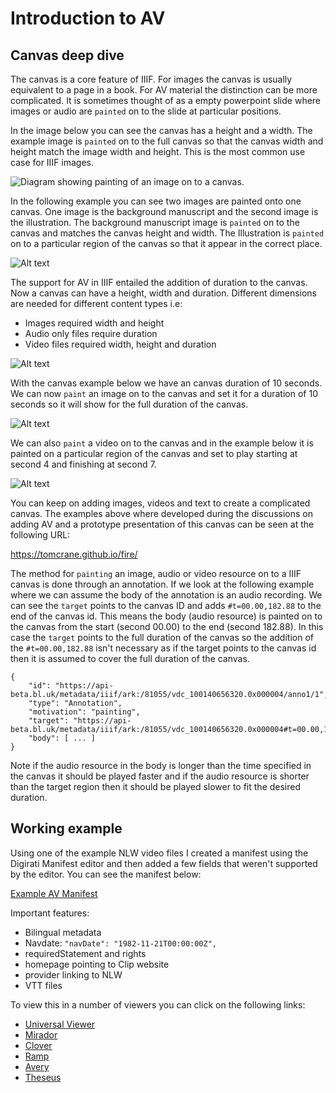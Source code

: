 # Introduction to AV

## Canvas deep dive

The canvas is a core feature of IIIF. For images the canvas is usually equivalent to a page in a book. For AV material the distinction can be more complicated. It is sometimes thought of as a empty powerpoint slide where images or audio are `painted` on to the slide at particular positions. 

In the image below you can see the canvas has a height and a width. The example image is `painted` on to the full canvas so that the canvas width and height match the image width and height. This is the most common use case for IIIF images.

![Diagram showing painting of an image on to a canvas.](day-three/BL-Audio/imgs/IIIF_AV_EuropeanWorkingGroup1.png)

In the following example you can see two images are painted onto one canvas. One image is the background manuscript and the second image is the illustration. The background manuscript image is `painted` on to the canvas and matches the canvas height and width. The Illustration is `painted` on to a particular region of the canvas so that it appear in the correct place. 

![Alt text](day-three/BL-Audio/imgs/IIIF_AV_EuropeanWorkingGroup2.png)

The support for AV in IIIF entailed the addition of duration to the canvas. Now a canvas can have a height, width and duration. Different dimensions are needed for different content types i.e:

 * Images required width and height
 * Audio only files require duration
 * Video files required width, height and duration

![Alt text](day-three/BL-Audio/imgs/IIIF_AV_EuropeanWorkingGroup3.png)

With the canvas example below we have an canvas duration of 10 seconds. We can now `paint` an image on to the canvas and set it for a duration of 10 seconds so it will show for the full duration of the canvas. 

![Alt text](day-three/BL-Audio/imgs/IIIF_AV_EuropeanWorkingGroup4.png)

We can also `paint` a video on to the canvas and in the example below it is painted on a particular region of the canvas and set to play starting at second 4 and finishing at second 7. 

![Alt text](day-three/BL-Audio/imgs/IIIF_AV_EuropeanWorkingGroup5.png)

You can keep on adding images, videos and text to create a complicated canvas. The examples above where developed during the discussions on adding AV and a prototype presentation of this canvas can be seen at the following URL:

https://tomcrane.github.io/fire/

The method for `painting` an image, audio or video resource on to a IIIF canvas is done through an annotation. If we look at the following example where we can assume the body of the annotation is an audio recording. We can see the `target` points to the canvas ID and adds `#t=00.00,182.88` to the end of the canvas id. This means the body (audio resource) is painted on to the canvas from the start (second 00.00) to the end (second 182.88). In this case the `target` points to the full duration of the canvas so the addition of the `#t=00.00,182.88` isn't necessary as if the target points to the canvas id then it is assumed to cover the full duration of the canvas. 

```
{
    "id": "https://api-beta.bl.uk/metadata/iiif/ark:/81055/vdc_100140656320.0x000004/anno1/1",
    "type": "Annotation",
    "motivation": "painting",
    "target": "https://api-beta.bl.uk/metadata/iiif/ark:/81055/vdc_100140656320.0x000004#t=00.00,182.88",
    "body": [ ... ]
}
```

Note if the audio resource in the body is longer than the time specified in the canvas it should be played faster and if the audio resource is shorter than the target region then it should be played slower to fit the desired duration. 

## Working example

Using one of the example NLW video files I created a manifest using the Digirati Manifest editor and then added a few fields that weren't supported by the editor. You can see the manifest below:

[Example AV Manifest](https://glenrobson.github.io/iiif_stuff/nlw-workshop/av-manifest.json)

Important features:
 * Bilingual metadata
 * Navdate: `"navDate": "1982-11-21T00:00:00Z",`
 * requiredStatement and rights
 * homepage pointing to Clip website
 * provider linking to NLW
 * VTT files

To view this in a number of viewers you can click on the following links:

 * [Universal Viewer](https://uv-v4.netlify.app/#?c=&m=&s=&cv=&manifest=https://glenrobson.github.io/iiif_stuff/nlw-workshop/av-manifest.json)
 * [Mirador](https://projectmirador.org/embed/?iiif-content=https://glenrobson.github.io/iiif_stuff/nlw-workshop/av-manifest.json)
 * [Clover](https://samvera-labs.github.io/clover-iiif/docs/viewer/demo?iiif-content=https://glenrobson.github.io/iiif_stuff/nlw-workshop/av-manifest.json)
 * [Ramp](https://ramp.avalonmediasystem.org/?iiif-content=https://glenrobson.github.io/iiif_stuff/nlw-workshop/av-manifest.json)
 * [Avery](https://iiif.aviaryplatform.com/player?manifest=https://glenrobson.github.io/iiif_stuff/nlw-workshop/av-manifest.json)
 * [Theseus](https://theseusviewer.org/?iiif-content=https://glenrobson.github.io/iiif_stuff/nlw-workshop/av-manifest.json)